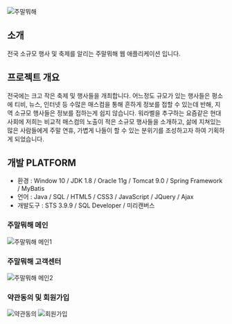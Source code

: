 
![주말뭐해 ](https://user-images.githubusercontent.com/46267635/64471333-6d8b0f00-d18b-11e9-9c67-5db9d360133e.png) 

## 소개
전국 소규모 행사 및 축제를 알리는 주말뭐해 웹 애플리케이션 입니다.
## 프로젝트 개요
전국에는 크고 작은 축제 및 행사들을 개최합니다.
어느정도 규모가 있는 행사들은 평소에 티비, 뉴스, 인터넷 등 수많은 매스컴을 통해 흔하게 정보를 접할 수 있는데 반해, 지역 소규모 행사들은 정보를 접하는게 쉽지 않습니다. 워라벨을 추구하는 요즘같은 현대사회에 저희는 비교적 매스컴의 노출이 적은 소규모 행사들을 소개하고, 삶에 지쳐있는 많은 사람들에게 주말 연휴, 가볍게 나들이 할 수 있는 분위기를 조성하고자 하여 기획하게 되었습니다.
## 개발 PLATFORM
- 환경      : Window 10 / JDK 1.8 / Oracle 11g / Tomcat 9.0 / Spring Framework / MyBatis
- 언어      : Java / SQL / HTML5 / CSS3 / JavaScript / JQuery / Ajax
- 개발도구  : STS 3.9.9 / SQL Developer / 미리캔버스

### 주말뭐해 메인
![주말뭐해 메인1](https://user-images.githubusercontent.com/46267635/64331219-5faf7f80-d00d-11e9-82e8-01308f550d73.JPG)

### 주말뭐해 고객센터
![주말뭐해 메인2](https://user-images.githubusercontent.com/46267635/64331256-6d650500-d00d-11e9-9d4f-636283549627.JPG)

### 약관동의 및 회원가입

![약관동의](https://user-images.githubusercontent.com/46267635/64471585-7d582280-d18e-11e9-8e8a-26cd7885bcd6.png)
![회원가입](https://user-images.githubusercontent.com/46267635/64471586-7e894f80-d18e-11e9-8ceb-4ae93f064be7.png)
